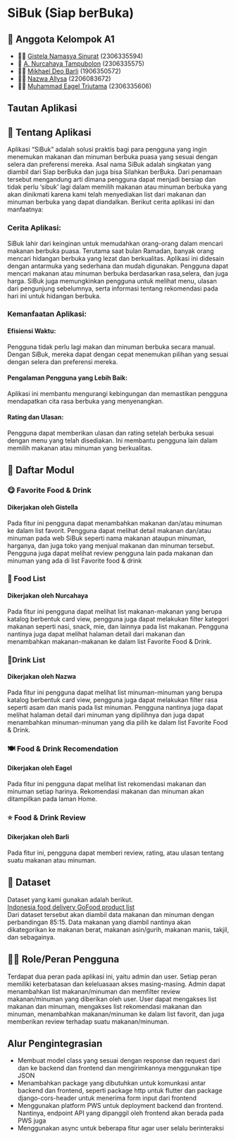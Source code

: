 # SiBuk (Siap berBuka)

## 🎉 Anggota Kelompok A1
* 👩‍🦰 [Gistela Namasya Sinurat](https://github.com/GistelaS) (2306335594)
* 👩 [A. Nurcahaya Tampubolon](https://github.com/clvdyo) (2306335575)
* 🧑‍🦰 [Mikhael Deo Barli](https://github.com/Midebar) (1906350572)
* 👩‍🦰 [Nazwa Allysa](https://github.com/averitastio) (2206083672)
* 👨‍🦱 [Muhammad Eagel Triutama](https://github.com/MhmdEagel) (2306335606)

## Tautan Aplikasi

## 📒 Tentang Aplikasi
Aplikasi “SiBuk” adalah solusi praktis bagi para pengguna yang ingin menemukan makanan dan minuman berbuka puasa yang sesuai dengan selera dan preferensi mereka. Asal nama SiBuk adalah singkatan yang diambil dari Siap berBuka dan juga bisa Silahkan berBuka. Dari penamaan tersebut mengandung arti dimana pengguna dapat menjadi bersiap dan tidak perlu ‘sibuk’ lagi dalam memilih makanan atau minuman berbuka yang akan dinikmati karena kami telah menyediakan list dari makanan dan minuman berbuka yang dapat diandalkan. Berikut cerita aplikasi ini dan manfaatnya:

### Cerita Aplikasi:
SiBuk lahir dari keinginan untuk memudahkan orang-orang dalam mencari makanan berbuka puasa. Terutama saat bulan Ramadan, banyak orang mencari hidangan berbuka yang lezat dan berkualitas.
Aplikasi ini didesain dengan antarmuka yang sederhana dan mudah digunakan. Pengguna dapat mencari makanan atau minuman berbuka berdasarkan rasa,selera, dan juga harga.
SiBuk juga memungkinkan pengguna untuk melihat menu, ulasan dari pengunjung sebelumnya, serta informasi tentang rekomendasi pada hari ini untuk hidangan berbuka.
### Kemanfaatan Aplikasi:
#### Efisiensi Waktu: 
Pengguna tidak perlu lagi makan dan minuman berbuka secara manual. Dengan SiBuk, mereka dapat dengan cepat menemukan pilihan yang sesuai dengan selera dan preferensi mereka.
#### Pengalaman Pengguna yang Lebih Baik: 
Aplikasi ini membantu mengurangi kebingungan dan memastikan pengguna mendapatkan cita rasa berbuka yang menyenangkan.
#### Rating dan Ulasan: 
Pengguna dapat memberikan ulasan dan rating setelah berbuka sesuai dengan menu yang telah disediakan. Ini membantu pengguna lain dalam memilih makanan atau minuman yang berkualitas.

## 📃 Daftar Modul
### 😋 Favorite Food & Drink
#### Dikerjakan oleh Gistella
Pada fitur ini pengguna dapat menambahkan makanan dan/atau minuman ke dalam list favorit. Pengguna dapat melihat detail makanan dan/atau minuman pada web SiBuk seperti nama makanan ataupun minuman, harganya, dan juga toko yang menjual makanan dan minuman tersebut. Pengguna juga dapat melihat review pengguna lain pada makanan dan minuman yang ada di list Favorite food & drink

### 🍔 Food List
#### Dikerjakan oleh Nurcahaya
Pada fitur ini pengguna dapat melihat list makanan-makanan yang berupa katalog berbentuk card view, pengguna juga dapat melakukan filter kategori makanan seperti nasi, snack, mie, dan lainnya pada list makanan. Pengguna nantinya juga dapat melihat halaman detail dari makanan dan menambahkan makanan-makanan ke dalam list Favorite Food & Drink.

### 🍹Drink List
#### Dikerjakan oleh Nazwa
Pada fitur ini pengguna dapat melihat list minuman-minuman yang berupa katalog berbentuk card view, pengguna juga dapat melakukan filter rasa seperti asam dan manis pada list minuman. Pengguna nantinya juga dapat melihat halaman detail dari minuman yang dipilihnya dan juga dapat menambahkan minuman-minuman yang dia pilih ke dalam list Favorite Food & Drink.

### 🍽️ Food & Drink Recomendation
#### Dikerjakan oleh Eagel
Pada fitur ini pengguna dapat melihat list rekomendasi makanan dan minuman setiap harinya. Rekomendasi makanan dan minuman akan ditampilkan pada laman Home.

### ⭐ Food & Drink Review
#### Dikerjakan oleh Barli
Pada fitur ini, pengguna dapat memberi review, rating, atau ulasan tentang suatu makanan atau minuman.

## 💾 Dataset
Dataset yang kami gunakan adalah berikut.<br>
[Indonesia food delivery GoFood product list](https://www.kaggle.com/datasets/ariqsyahalam/indonesia-food-delivery-gofood-product-list)<br>
Dari dataset tersebut akan diambil data makanan dan minuman dengan perbandingan 85:15. Data makanan yang diambil nantinya akan dikategorikan ke makanan berat, makanan asin/gurih, makanan manis, takjil, dan sebagainya.

## 🧑‍💻 Role/Peran Pengguna
Terdapat dua peran pada aplikasi ini, yaitu admin dan user. Setiap peran memiliki keterbatasan dan keleluasaan akses masing-masing. Admin dapat menambahkan list makanan/minuman dan memfilter review makanan/minuman yang diberikan oleh user. User dapat mengakses list makanan dan minuman, mengakses list rekomendasi makanan dan minuman, menambahkan makanan/minuman ke dalam list favorit, dan juga memberikan review terhadap suatu makanan/minuman.

## Alur Pengintegrasian
* Membuat model class yang sesuai dengan response dan request dari dan ke backend dan frontend dan mengirimkannya menggunakan tipe JSON
* Menambahkan package yang dibutuhkan untuk komunkasi antar backend dan frontend, seperti package http untuk flutter dan package django-cors-header untuk menerima form input dari frontend
* Menggunakan platform PWS untuk deployment backend dan frontend. Nantinya, endpoint API yang dipanggil oleh frontend akan berada pada PWS juga
* Menggunakan async untuk beberapa fitur agar user selalu berinteraksi
